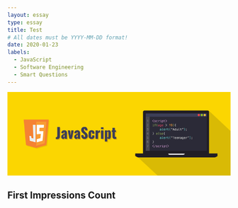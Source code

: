 ```yaml
---
layout: essay
type: essay
title: Test
# All dates must be YYYY-MM-DD format!
date: 2020-01-23
labels:
  - JavaScript
  - Software Engineering
  - Smart Questions
---
```


<img class="ui image" src="../images/javascript.png">

## First Impressions Count


